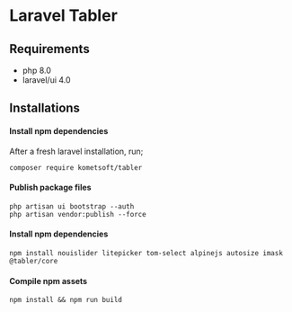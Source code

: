 # Laravel Tabler

## Requirements 
- php 8.0
- laravel/ui 4.0

## Installations

#### Install npm dependencies

After a fresh laravel installation, run;

```
composer require kometsoft/tabler
```

#### Publish package files

```
php artisan ui bootstrap --auth
php artisan vendor:publish --force
```

#### Install npm dependencies

```
npm install nouislider litepicker tom-select alpinejs autosize imask @tabler/core
```

#### Compile npm assets

```
npm install && npm run build
```
